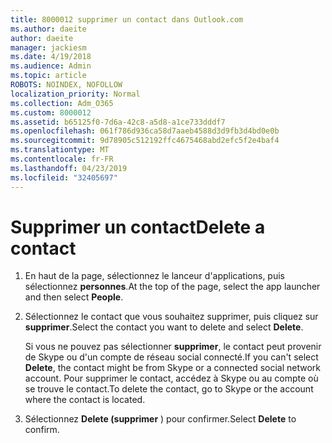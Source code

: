 ```yaml
---
title: 8000012 supprimer un contact dans Outlook.com
ms.author: daeite
author: daeite
manager: jackiesm
ms.date: 4/19/2018
ms.audience: Admin
ms.topic: article
ROBOTS: NOINDEX, NOFOLLOW
localization_priority: Normal
ms.collection: Adm_O365
ms.custom: 8000012
ms.assetid: b65125f0-7d6a-42c8-a5d8-a1ce733dddf7
ms.openlocfilehash: 061f786d936ca58d7aaeb4588d3d9fb3d4bd0e0b
ms.sourcegitcommit: 9d78905c512192ffc4675468abd2efc5f2e4baf4
ms.translationtype: MT
ms.contentlocale: fr-FR
ms.lasthandoff: 04/23/2019
ms.locfileid: "32405697"
---
```

# <a name="delete-a-contact"></a><span data-ttu-id="d7e27-102">Supprimer un contact</span><span class="sxs-lookup"><span data-stu-id="d7e27-102">Delete a contact</span></span>

1. <span data-ttu-id="d7e27-103">En haut de la page, sélectionnez le lanceur d'applications, puis sélectionnez **personnes**.</span><span class="sxs-lookup"><span data-stu-id="d7e27-103">At the top of the page, select the app launcher  and then select **People**.</span></span> 
    
2. <span data-ttu-id="d7e27-104">Sélectionnez le contact que vous souhaitez supprimer, puis cliquez sur **supprimer**.</span><span class="sxs-lookup"><span data-stu-id="d7e27-104">Select the contact you want to delete and select **Delete**.</span></span>
    
    <span data-ttu-id="d7e27-105">Si vous ne pouvez pas sélectionner **supprimer**, le contact peut provenir de Skype ou d'un compte de réseau social connecté.</span><span class="sxs-lookup"><span data-stu-id="d7e27-105">If you can't select **Delete**, the contact might be from Skype or a connected social network account.</span></span> <span data-ttu-id="d7e27-106">Pour supprimer le contact, accédez à Skype ou au compte où se trouve le contact.</span><span class="sxs-lookup"><span data-stu-id="d7e27-106">To delete the contact, go to Skype or the account where the contact is located.</span></span>
    
3. <span data-ttu-id="d7e27-107">Sélectionnez **Delete (supprimer** ) pour confirmer.</span><span class="sxs-lookup"><span data-stu-id="d7e27-107">Select **Delete** to confirm.</span></span> 
    

